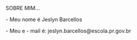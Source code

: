 <HTML
<B>SOBRE MIM...</B><P>
- Meu nome é Jeslyn Barcellos<P>
- Meu e - mail é: jeslyn.barcellos@escola.pr.gov.br<P>

</HTML>